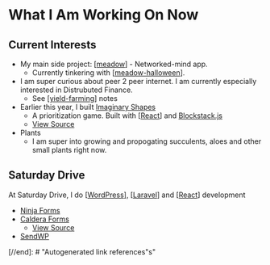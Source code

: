 # What I Am Working On Now

## Current Interests

- My main side project: [[meadow]] - Networked-mind app.
  - Currently tinkering with [[meadow-halloween]].
- I am super curious about peer 2 peer internet. I am currently especially interested in Distrubuted Finance.
  - See [[yield-farming]] notes
- Earlier this year, I built [Imaginary Shapes](https://imaginaryshapes.com)
  - A prioritization game. Built with [[React]] and [Blockstack.js](https://blockstatck.js)
  - [View Source](https://github.com/Shelob9/imaginary-shapes)
- Plants
  - I am super into growing and propogating succulents, aloes and other small plants right now.

## Saturday Drive

At Saturday Drive, I do [[WordPress]], [[Laravel]] and [[React]] development

- [Ninja Forms](https://ninjaforms.com)
- [Caldera Forms](https://calderaforms.com)
  - [View Source](https://github.com/calderawp/caldera-forms)
- [SendWP](https://sendwp.com)

[//begin]: # "Autogenerated link references for markdown compatibility"
[meadow]: meadow "Meadow"
[meadow-halloween]: meadow-halloween "Meadow (Halloween)"
[yield-farming]: yield-farming "Yield Farming"
[React]: react "React"
[WordPress]: wordpress "WordPress"
[Laravel]: laravel "Laravel"
[//end]: # "Autogenerated link references"s"
